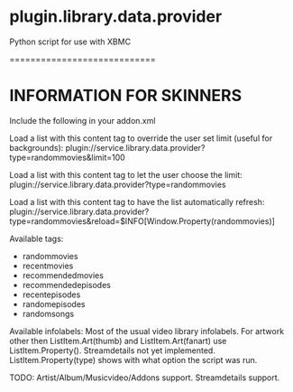 plugin.library.data.provider
============================

Python script for use with XBMC

============================

INFORMATION FOR SKINNERS
============================

Include the following in your addon.xml
<import addon="service.library.data.provider" version="0.0.1"/>

Load a list with this content tag to override the user set limit (useful for backgrounds):
<content target="video">plugin://service.library.data.provider?type=randommovies&amp;limit=100</content>


Load a list with this content tag to let the user choose the limit:
<content target="video">plugin://service.library.data.provider?type=randommovies</content>

Load a list with this content tag to have the list automatically refresh:
<content target="video">plugin://service.library.data.provider?type=randommovies&amp;reload=$INFO[Window.Property(randommovies)]</content>

Available tags:
-   randommovies
-   recentmovies
-   recommendedmovies
-   recommendedepisodes
-   recentepisodes
-   randomepisodes
-   randomsongs

Available infolabels:
Most of the usual video library infolabels. 
For artwork other then ListItem.Art(thumb) and ListItem.Art(fanart) use ListItem.Property(<art-type>).
Streamdetails not yet implemented.
ListItem.Property(type) shows with what option the script was run.

TODO:
Artist/Album/Musicvideo/Addons support.
Streamdetails support.

